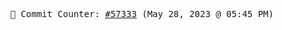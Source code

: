 <p align="center">
    <samp>
        📮 Commit Counter: <a href="https://github.com/Javascript-void0/Javascript-void0/commits/main">#57333</a> (May 28, 2023 @ 05:45 PM)
    </samp>
</p>